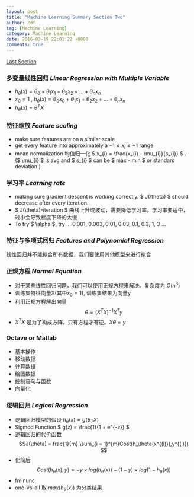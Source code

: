 ```yaml
---
layout: post
title: "Machine Learning Summary Section Two"
author: Zdf
tag: [Machine Learning]
category: Machine Learning
date: 2016-03-19 22:01:22 +0800
comments: true
---
```


[Last Section](http://zdf615328619.github.io/machine%20learning/2016/01/13/Machine-Learning-Summary-Section-One/)

### 多变量线性回归 _Linear Regression with Multiple Variable_

* $h_{\theta}(x)=\theta_{0} + \theta_{1}x_{1} + \theta_{2}x_{2} + ... + \theta_{n}x_{n}$
* $x_{0} = 1$ , $h_{\theta}(x)=\theta_{0}x_{0} + \theta_{1}x_{1} + \theta_{2}x_{2} + ... + \theta_{n}x_{n}$
* $h_{\theta}(x)=\theta^{T}X$

### 特征缩放 _Feature scaling_

* make sure features are on a similar scale
* get every feature into approximately a $-1\leq x_{i} \leq +1$ range
* mean normalization 均值归一化 $ x_{i} = \frac{x_{i} - \mu_{i}}{s_{i}} $ . ($ \mu_{i} $ is avg and $ s_{i} $ can be $ max - min $ or standard deviation )

### 学习率 _Learning rate_

* making sure gradient descent is working correctly. $ J(\theta) $ should decrease after every iteration.
* $ J(\theta)-iteration $ 曲线上升或波动，需要降低学习率。学习率要适中，过小会导致梯度下降的太慢
* To try $ \alpha $, try ... 0.001, 0.003, 0.01, 0.03, 0.1, 0.3, 1, 3 ...

### 特征与多项式回归 _Features and Polynomial Regression_

线性回归并不能拟合所有数据，我们要使用其他模型来进行拟合

### 正规方程 _Normal Equation_

* 对于某些线性回归问题，我们可以使用正规方程来解决。复杂度为 $O(n^{3})$
* 训练集特征向量X(其中$x_{0} = 1$), 训练集结果为向量y
* 利用正规方程解出向量$$ \theta = (X^{T}X)^{-1}X^{T}y $$
* $X^{T}X$ 是为了构成方阵，只有方程才有逆。$X\theta = y$

### Octave or Matlab

* 基本操作
* 移动数据
* 计算数据
* 绘图数据
* 控制语句与函数
* 向量化

### 逻辑回归 _Logical Regression_

* 逻辑回归模型的假设 $h_{\theta}(x) = g(\theta_{T}X)$
* Sigmod Function $ g(z) = \frac{1}{1 + e^{-z}} $
* 逻辑回归的代价函数 $$J(\theta) = frac{1}{m} \sum_{i = 1}^{m}Cost(h_\theta(x^{(i)}),y^{(i)}) $$
* 化简后 $$ Cost(h_\theta(x),y) = -y \times log(h_\theta(x)) - (1-y) \times log(1 - h_\theta(x))$$
* fminunc
* one-vs-all 取 $max(h_\theta(x))$ 为分类结果
